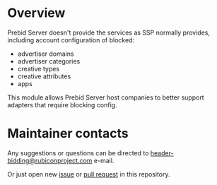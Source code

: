 # Overview

Prebid Server doesn't provide the services as SSP normally provides, including account configuration of blocked:

- advertiser domains
- advertiser categories
- creative types
- creative attributes
- apps

This module allows Prebid Server host companies to better support adapters that require blocking config.

# Maintainer contacts

Any suggestions or questions can be directed to [header-bidding@rubiconproject.com](header-bidding@rubiconproject.com)
e-mail.

Or just open new [issue](https://github.com/prebid/prebid-server-java/issues/new)
or [pull request](https://github.com/prebid/prebid-server-java/pulls) in this repository.
